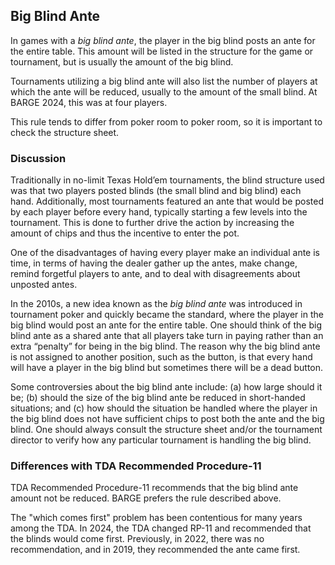 Big Blind Ante
--------------

In games with a *big blind ante*, the player in the big blind posts an ante for
the entire table.  This amount will be listed in the structure for the game or
tournament, but is usually the amount of the big blind.

Tournaments utilizing a big blind ante will also list the number of players at
which the ante will be reduced, usually to the amount of the small blind.
At BARGE 2024, this was at four players.

This rule tends to differ from poker room to poker room, so it is important to
check the structure sheet.

### Discussion

Traditionally in no-limit Texas Hold’em tournaments, the blind structure used
was that two players posted blinds (the small blind and big blind) each hand.
Additionally, most tournaments featured an ante that would be posted by each
player before every hand, typically starting a few levels into the tournament. This
is done to further drive the action by increasing the amount of chips and thus the
incentive to enter the pot.

One of the disadvantages of having every player make an individual ante is time,
in terms of having the dealer gather up the antes, make change, remind forgetful
players to ante, and to deal with disagreements about unposted antes.

In the 2010s, a new idea known as the *big blind ante* was introduced in
tournament poker and quickly became the standard, where the player in the big
blind would post an ante for the entire table. One should think of the big
blind ante as a shared ante that all players take turn in paying rather than an
extra “penalty” for being in the big blind. The reason why the big blind ante
is not assigned to another position, such as the button, is that every hand
will have a player in the big blind but sometimes there will be a dead button.

Some controversies about the big blind ante include: (a) how large should it
be; (b) should the size of the big blind ante be reduced in short-handed
situations; and (c) how should the situation be handled where the player in the
big blind does not have sufficient chips to post both the ante and the big
blind.  One should always consult the structure sheet and/or the tournament
director to verify how any particular tournament is handling the big blind.

### Differences with TDA Recommended Procedure-11

TDA Recommended Procedure-11 recommends that the big blind ante amount not be
reduced.  BARGE prefers the rule described above.

The "which comes first" problem has been contentious for many years among the
TDA.  In 2024, the TDA changed RP-11 and recommended that the blinds would come
first.  Previously, in 2022, there was no recommendation, and in 2019, they
recommended the ante came first.
